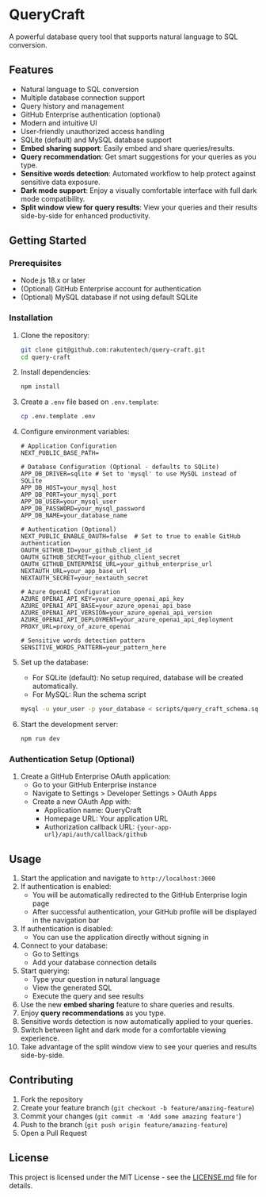 # QueryCraft

A powerful database query tool that supports natural language to SQL conversion.

## Features

- Natural language to SQL conversion
- Multiple database connection support
- Query history and management
- GitHub Enterprise authentication (optional)
- Modern and intuitive UI
- User-friendly unauthorized access handling
- SQLite (default) and MySQL database support
- **Embed sharing support**: Easily embed and share queries/results.
- **Query recommendation**: Get smart suggestions for your queries as you type.
- **Sensitive words detection**: Automated workflow to help protect against sensitive data exposure.
- **Dark mode support**: Enjoy a visually comfortable interface with full dark mode compatibility.
- **Split window view for query results**: View your queries and their results side-by-side for enhanced productivity.

## Getting Started

### Prerequisites

- Node.js 18.x or later
- (Optional) GitHub Enterprise account for authentication
- (Optional) MySQL database if not using default SQLite

### Installation

1. Clone the repository:
    ```bash
    git clone git@github.com:rakutentech/query-craft.git 
    cd query-craft
    ```

2. Install dependencies:
    ```bash
    npm install
    ```

3. Create a `.env` file based on `.env.template`:
    ```bash
    cp .env.template .env
    ```

4. Configure environment variables:
    ```env
    # Application Configuration
    NEXT_PUBLIC_BASE_PATH=

    # Database Configuration (Optional - defaults to SQLite)
    APP_DB_DRIVER=sqlite # Set to 'mysql' to use MySQL instead of SQLite
    APP_DB_HOST=your_mysql_host
    APP_DB_PORT=your_mysql_port
    APP_DB_USER=your_mysql_user
    APP_DB_PASSWORD=your_mysql_password
    APP_DB_NAME=your_database_name

    # Authentication (Optional)
    NEXT_PUBLIC_ENABLE_OAUTH=false  # Set to true to enable GitHub authentication
    OAUTH_GITHUB_ID=your_github_client_id
    OAUTH_GITHUB_SECRET=your_github_client_secret
    OAUTH_GITHUB_ENTERPRISE_URL=your_github_enterprise_url
    NEXTAUTH_URL=your_app_base_url
    NEXTAUTH_SECRET=your_nextauth_secret

    # Azure OpenAI Configuration
    AZURE_OPENAI_API_KEY=your_azure_openai_api_key
    AZURE_OPENAI_API_BASE=your_azure_openai_api_base
    AZURE_OPENAI_API_VERSION=your_azure_openai_api_version
    AZURE_OPENAI_API_DEPLOYMENT=your_azure_openai_api_deployment
    PROXY_URL=proxy_of_azure_openai

    # Sensitive words detection pattern
    SENSITIVE_WORDS_PATTERN=your_pattern_here
    ```

5. Set up the database:
    - For SQLite (default): No setup required, database will be created automatically.
    - For MySQL: Run the schema script
    ```bash
    mysql -u your_user -p your_database < scripts/query_craft_schema.sql
    ```

6. Start the development server:
    ```bash
    npm run dev
    ```

### Authentication Setup (Optional)

1. Create a GitHub Enterprise OAuth application:
    - Go to your GitHub Enterprise instance
    - Navigate to Settings > Developer Settings > OAuth Apps
    - Create a new OAuth App with:
        - Application name: QueryCraft
        - Homepage URL: Your application URL
        - Authorization callback URL: `{your-app-url}/api/auth/callback/github`

## Usage

1. Start the application and navigate to `http://localhost:3000`
2. If authentication is enabled:
    - You will be automatically redirected to the GitHub Enterprise login page
    - After successful authentication, your GitHub profile will be displayed in the navigation bar
3. If authentication is disabled:
    - You can use the application directly without signing in
4. Connect to your database:
    - Go to Settings
    - Add your database connection details
5. Start querying:
    - Type your question in natural language
    - View the generated SQL
    - Execute the query and see results
6. Use the new **embed sharing** feature to share queries and results.
7. Enjoy **query recommendations** as you type.
8. Sensitive words detection is now automatically applied to your queries.
9. Switch between light and dark mode for a comfortable viewing experience.
10. Take advantage of the split window view to see your queries and results side-by-side.

## Contributing

1. Fork the repository
2. Create your feature branch (`git checkout -b feature/amazing-feature`)
3. Commit your changes (`git commit -m 'Add some amazing feature'`)
4. Push to the branch (`git push origin feature/amazing-feature`)
5. Open a Pull Request

## License

This project is licensed under the MIT License - see the [LICENSE.md](LICENSE.md) file for details.
